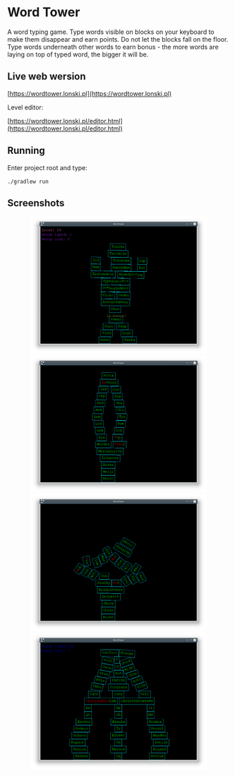 # Word Tower
A word typing game. Type words visible on blocks on your keyboard to make them disappear and earn points. Do not let the blocks fall on the floor. Type words underneath other words to earn bonus - the more words are laying on top of typed word, the bigger it will be.

## Live web wersion

[https://wordtower.lonski.pl](https://wordtower.lonski.pl)

Level editor:

[https://wordtower.lonski.pl/editor.html](https://wordtower.lonski.pl/editor.html)

## Running

Enter project root and type:

```
./gradlew run
```

## Screenshots

<p align="center">
<img src="https://raw.githubusercontent.com/lonski/word-tower/master/screenshots/Screenshot_20180320_234518.png" width="400">
<img src="https://raw.githubusercontent.com/lonski/word-tower/master/screenshots/Screenshot_20180320_230703.png" width="400">
<img src="https://raw.githubusercontent.com/lonski/word-tower/master/screenshots/Screenshot_20180320_230740.png" width="400">
<img src="https://raw.githubusercontent.com/lonski/word-tower/master/screenshots/Screenshot_20180322_232858.png" width="400">

</p>
